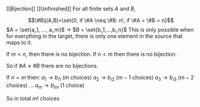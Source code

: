 [[Bijection]]
[[Unfinished]]
For all finite sets $A$ and $B$,

$$\#Bij(A,B)=\set{0, if \#A \neq \#B: n!, if \#A = \#B = n}$$
$A = \set{a_1, ..., a_m}$ $\rightarrow$ $B = \set{b_1,...,b_n}$
This is only possible when for everything in the target, there is only one element in the source that maps to it.

If $m < n$, then there is no bijection.
If $n < m$ then there is no bijection.

So if $\# A \neq \# B$ there are no bijections.

If $n = m$ then:
$a_1 \rightarrow b_{i1}$ ($m$ choices)
$a_2 \rightarrow b_{i2}$ ($m-1$ choices)
$a_3 \rightarrow b_{i3}$ ($m-2$ choices)
...
$a_m \rightarrow b_{im}$ (1 choice)

So in total $m!$ choices
